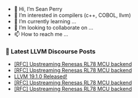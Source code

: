 - 👋 Hi, I’m Sean Perry
- 👀 I’m interested in compilers (c++, COBOL, llvm)
- 🌱 I’m currently learning ...
- 💞️ I’m looking to collaborate on ...
- 📫 How to reach me ...

<!---
s66perry/s66perry is a ✨ special ✨ repository because its `README.md` (this file) appears on your GitHub profile.
You can click the Preview link to take a look at your changes.
--->
### 📕 Latest LLVM Discourse Posts

<!-- DISCOURSE-LLVM:START -->
- [[RFC] Upstreaming Renesas RL78 MCU backend](https://discourse.llvm.org/t/rfc-upstreaming-renesas-rl78-mcu-backend/81264#post_6)
- [[RFC] Upstreaming Renesas RL78 MCU backend](https://discourse.llvm.org/t/rfc-upstreaming-renesas-rl78-mcu-backend/81264#post_5)
- [LLVM 19.1.0 Released!](https://discourse.llvm.org/t/llvm-19-1-0-released/81285#post_1)
- [[RFC] Upstreaming Renesas RL78 MCU backend](https://discourse.llvm.org/t/rfc-upstreaming-renesas-rl78-mcu-backend/81264#post_4)
- [[RFC] Upstreaming Renesas RL78 MCU backend](https://discourse.llvm.org/t/rfc-upstreaming-renesas-rl78-mcu-backend/81264#post_3)
<!-- DISCOURSE-LLVM:END -->
